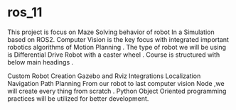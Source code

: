 # ros_11
This project is focus on Maze Solving behavior of robot In a Simulation based on ROS2. Computer Vision is the key focus with integrated important robotics algorithms of Motion Planning . The type of robot we will be using is Differential Drive Robot with a caster wheel . Course is structured with below main headings .

Custom Robot Creation
Gazebo and Rviz Integrations
Localization
Navigation
Path Planning
From our robot to last computer vision Node ,we will create every thing from scratch . Python Object Oriented programming practices will be utilized for better development.

